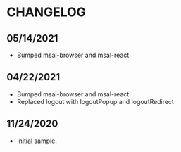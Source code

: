 # CHANGELOG

## 05/14/2021

* Bumped msal-browser and msal-react

## 04/22/2021

* Bumped msal-browser and msal-react
* Replaced logout with logoutPopup and logoutRedirect

## 11/24/2020

* Initial sample.